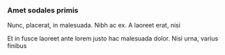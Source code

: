 ### Amet sodales primis

Nunc, placerat, in malesuada. Nibh ac ex. A laoreet erat, nisi

Et in fusce laoreet ante lorem justo hac malesuada dolor. Nisi urna, varius finibus


